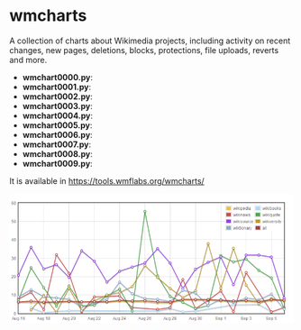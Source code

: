 wmcharts
========

A collection of charts about Wikimedia projects, including activity on recent changes, new pages, deletions, blocks, protections, file uploads, reverts and more. 

* **wmchart0000.py**:
* **wmchart0001.py**:
* **wmchart0002.py**:
* **wmchart0003.py**:
* **wmchart0004.py**:
* **wmchart0005.py**:
* **wmchart0006.py**:
* **wmchart0007.py**:
* **wmchart0008.py**:
* **wmchart0009.py**:

It is available in https://tools.wmflabs.org/wmcharts/

![alt text](https://raw.githubusercontent.com/emijrp/wmcharts/master/wmchart0013.png)
